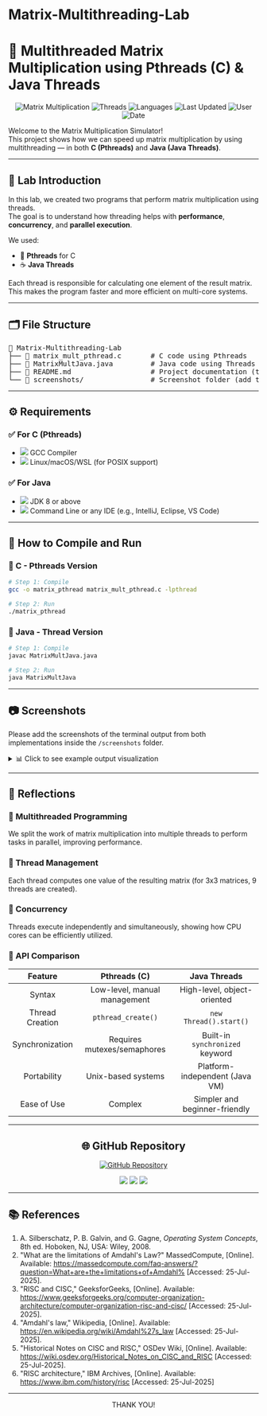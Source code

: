 # Matrix-Multithreading-Lab
# 🧮 Multithreaded Matrix Multiplication using Pthreads (C) & Java Threads

<div align="center">

![Matrix Multiplication](https://img.shields.io/badge/Matrix-Multiplication-brightgreen)
![Threads](https://img.shields.io/badge/Multithreading-Parallel-blue)
![Languages](https://img.shields.io/badge/Languages-C%20%7C%20Java-orange)
![Last Updated](https://img.shields.io/badge/Last%20Updated-July%202025-lightgrey)
![User](https://img.shields.io/badge/Author-Wanni46-blueviolet)
![Date](https://img.shields.io/badge/Updated-2025--07--26-success)

</div>

Welcome to the Matrix Multiplication Simulator!  
This project shows how we can speed up matrix multiplication by using multithreading — in both **C (Pthreads)** and **Java (Java Threads)**.

---

## 📌 Lab Introduction

In this lab, we created two programs that perform matrix multiplication using threads.  
The goal is to understand how threading helps with **performance**, **concurrency**, and **parallel execution**.

We used:
- 🧵 **Pthreads** for C
- ☕ **Java Threads**

Each thread is responsible for calculating one element of the result matrix. This makes the program faster and more efficient on multi-core systems.

---

## 🗂️ File Structure

<pre>
📂 Matrix-Multithreading-Lab
├── 📄 matrix_mult_pthread.c       # C code using Pthreads
├── 📄 MatrixMultJava.java         # Java code using Threads
├── 📝 README.md                   # Project documentation (this file)
└── 📁 screenshots/                # Screenshot folder (add terminal outputs here)
</pre>

---

## ⚙️ Requirements

### ✅ For C (Pthreads)
- <img src="https://img.shields.io/badge/GCC-Compiler-blue"/> GCC Compiler
- <img src="https://img.shields.io/badge/POSIX-Support-green"/> Linux/macOS/WSL (for POSIX support)

### ✅ For Java
- <img src="https://img.shields.io/badge/JDK-8%2B-red"/> JDK 8 or above
- <img src="https://img.shields.io/badge/IDE-Optional-yellow"/> Command Line or any IDE (e.g., IntelliJ, Eclipse, VS Code)

---

## 🚀 How to Compile and Run

### 🔷 C - Pthreads Version

```bash
# Step 1: Compile
gcc -o matrix_pthread matrix_mult_pthread.c -lpthread

# Step 2: Run
./matrix_pthread
```

### 🔶 Java - Thread Version

```bash
# Step 1: Compile
javac MatrixMultJava.java

# Step 2: Run
java MatrixMultJava
```

---

## 📷 Screenshots

Please add the screenshots of the terminal output from both implementations inside the `/screenshots` folder.

<details>
<summary>📊 Click to see example output visualization</summary>

```
Matrix A:        Matrix B:        Result C:
[ 1  2  3 ]      [ 9  8  7 ]      [ 38  32  26 ]
[ 4  5  6 ]  x   [ 6  5  4 ]  =   [ 92  77  62 ]
[ 7  8  9 ]      [ 3  2  1 ]      [146 122  98 ]

Execution time with threads: 0.0034 seconds
Execution time without threads: 0.0092 seconds
Performance gain: 2.7x faster!
```

</details>

---

## 💭 Reflections

### 🔹 Multithreaded Programming

We split the work of matrix multiplication into multiple threads to perform tasks in parallel, improving performance.

### 🔹 Thread Management

Each thread computes one value of the resulting matrix (for 3x3 matrices, 9 threads are created).

### 🔹 Concurrency

Threads execute independently and simultaneously, showing how CPU cores can be efficiently utilized.

### 🔹 API Comparison

| Feature         | Pthreads (C)                 | Java Threads                    |
|:--------------:|:---------------------------:|:------------------------------:|
| Syntax          | Low-level, manual management | High-level, object-oriented     |
| Thread Creation | `pthread_create()`           | `new Thread().start()`          |
| Synchronization | Requires mutexes/semaphores  | Built-in `synchronized` keyword |
| Portability     | Unix-based systems           | Platform-independent (Java VM)  |
| Ease of Use     | Complex                      | Simpler and beginner-friendly   |

---

<div align="center">
  
## 🌐 GitHub Repository

[![GitHub Repository](https://img.shields.io/badge/GitHub-Matrix--Multithreading--Lab-brightgreen?style=for-the-badge&logo=github)](https://github.com/Wanni46/Matrix-Multithreading-Lab)

<img src="https://img.shields.io/badge/Last%20Commit-2025--07--26%2009:04:40%20UTC-informational?style=flat-square&logo=git"/>
<img src="https://img.shields.io/badge/Status-Active-success?style=flat-square"/>
<img src="https://img.shields.io/badge/Maintained%20by-Wanni46-orange?style=flat-square&logo=github"/>

</div>

---

## 📚 References

1. A. Silberschatz, P. B. Galvin, and G. Gagne, _Operating System Concepts_, 8th ed. Hoboken, NJ, USA: Wiley, 2008.
2. "What are the limitations of Amdahl's Law?" MassedCompute, [Online]. Available: https://massedcompute.com/faq-answers/?question=What+are+the+limitations+of+Amdahl% [Accessed: 25-Jul-2025].
3. "RISC and CISC," GeeksforGeeks, [Online]. Available: https://www.geeksforgeeks.org/computer-organization-architecture/computer-organization-risc-and-cisc/ [Accessed: 25-Jul-2025].
4. "Amdahl's law," Wikipedia, [Online]. Available: https://en.wikipedia.org/wiki/Amdahl%27s_law [Accessed: 25-Jul-2025].
5. "Historical Notes on CISC and RISC," OSDev Wiki, [Online]. Available: https://wiki.osdev.org/Historical_Notes_on_CISC_and_RISC [Accessed: 25-Jul-2025].
6. "RISC architecture," IBM Archives, [Online]. Available: https://www.ibm.com/history/risc [Accessed: 25-Jul-2025]

---
<div align="center">

THANK YOU!

</div>

